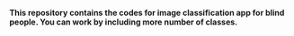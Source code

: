 **This repository contains the codes for image classification app for blind people. You can work by including more number of classes.**
